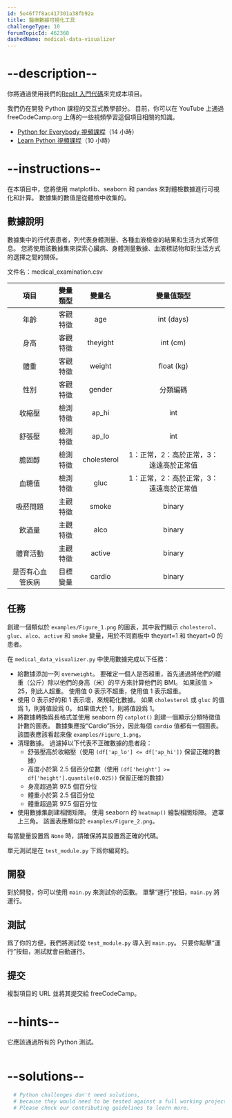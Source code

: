```yaml
---
id: 5e46f7f8ac417301a38fb92a
title: 醫療數據可視化工具
challengeType: 10
forumTopicId: 462368
dashedName: medical-data-visualizer
---
```


# --description--

你將通過使用我們的[Replit 入門代碼](https://replit.com/github/freeCodeCamp/boilerplate-medical-data-visualizer)來完成本項目。

我們仍在開發 Python 課程的交互式教學部分。 目前，你可以在 YouTube 上通過 freeCodeCamp.org 上傳的一些視頻學習這個項目相關的知識。

- [Python for Everybody 視頻課程](https://www.freecodecamp.org/news/python-for-everybody/)（14 小時）
- [Learn Python 視頻課程](https://www.freecodecamp.org/news/learn-python-video-course/)（10 小時）

# --instructions--

在本項目中，您將使用 matplotlib、seaborn 和 pandas 來對體檢數據進行可視化和計算。 數據集的數值是從體檢中收集的。

## 數據說明

數據集中的行代表患者，列代表身體測量、各種血液檢查的結果和生活方式等信息。 您將使用該數據集來探索心臟病、身體測量數據、血液標誌物和對生活方式的選擇之間的關係。

文件名：medical_examination.csv

|    項目    | 變量類型 |     變量名     |         變量值類型         |
|:--------:|:----:|:-----------:|:---------------------:|
|    年齡    | 客觀特徵 |     age     |      int (days)       |
|    身高    | 客觀特徵 |   theyight    |       int (cm)        |
|    體重    | 客觀特徵 |   weight    |      float (kg)       |
|    性別    | 客觀特徵 |   gender    |         分類編碼          |
|   收縮壓    | 檢測特徵 |    ap_hi    |          int          |
|   舒張壓    | 檢測特徵 |    ap_lo    |          int          |
|   膽固醇    | 檢測特徵 | cholesterol | 1：正常，2：高於正常，3：遠遠高於正常值 |
|   血糖值    | 檢測特徵 |    gluc     | 1：正常，2：高於正常，3：遠遠高於正常值 |
|   吸菸問題   | 主觀特徵 |    smoke    |        binary         |
|   飲酒量    | 主觀特徵 |    alco     |        binary         |
|   體育活動   | 主觀特徵 |   active    |        binary         |
| 是否有心血管疾病 | 目標變量 |   cardio    |        binary         |

## 任務

創建一個類似於 `examples/Figure_1.png` 的圖表，其中我們顯示 `cholesterol`、`gluc`、`alco`、`active` 和 `smoke` 變量，用於不同面板中 theyart=1 和 theyart=0 的患者。

在 `medical_data_visualizer.py` 中使用數據完成以下任務：

- 給數據添加一列 `overweight`。 要確定一個人是否超重，首先通過將他們的體重（公斤）除以他們的身高（米）的平方來計算他們的 BMI。 如果該值 > 25，則此人超重。 使用值 0 表示不超重，使用值 1 表示超重。
- 使用 0 表示好的和 1 表示壞，來規範化數據。 如果 `cholesterol` 或 `gluc` 的值爲 1，則將值設爲 0。 如果值大於 1，則將值設爲 1。
- 將數據轉換爲長格式並使用 seaborn 的 `catplot()` 創建一個顯示分類特徵值計數的圖表。 數據集應按“Cardio”拆分，因此每個 `cardio` 值都有一個圖表。 該圖表應該看起來像 `examples/Figure_1.png`。
- 清理數據。 過濾掉以下代表不正確數據的患者段：
  - 舒張壓高於收縮壓（使用 `(df['ap_lo'] <= df['ap_hi'])` 保留正確的數據）
  - 高度小於第 2.5 個百分位數（使用 `(df['height'] >= df['height'].quantile(0.025))` 保留正確的數據）
  - 身高超過第 97.5 個百分位
  - 體重小於第 2.5 個百分位
  - 體重超過第 97.5 個百分位
- 使用數據集創建相關矩陣。 使用 seaborn 的 `heatmap()` 繪製相關矩陣。 遮罩上三角。 該圖表應類似於 `examples/Figure_2.png`。

每當變量設置爲 `None` 時，請確保將其設置爲正確的代碼。

單元測試是在 `test_module.py` 下爲你編寫的。

## 開發

對於開發，你可以使用 `main.py` 來測試你的函數。 單擊“運行”按鈕，`main.py` 將運行。

## 測試

爲了你的方便，我們將測試從 `test_module.py` 導入到 `main.py`。 只要你點擊“運行”按鈕，測試就會自動運行。

## 提交

複製項目的 URL 並將其提交給 freeCodeCamp。

# --hints--

它應該通過所有的 Python 測試。

```js

```

# --solutions--

```py
  # Python challenges don't need solutions,
  # because they would need to be tested against a full working project.
  # Please check our contributing guidelines to learn more.
```
